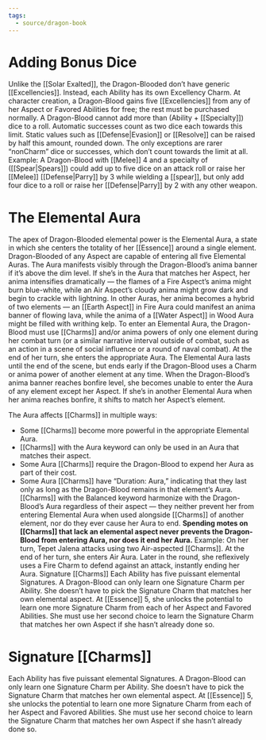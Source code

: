 ```yaml
---
tags:
  - source/dragon-book
---
```

# Adding Bonus Dice
Unlike the [[Solar Exalted]], the Dragon-Blooded don’t have generic [[Excellencies]]. Instead, each Ability has its own Excellency Charm. At character creation, a Dragon-Blood gains five [[Excellencies]] from any of her Aspect or Favored Abilities for free; the rest must be purchased normally. A Dragon-Blood cannot add more than (Ability + [[Specialty]]) dice to a roll. Automatic successes count as two dice each towards this limit. Static values such as [[Defense|Evasion]] or [[Resolve]] can be raised by half this amount, rounded down. The only exceptions are rarer “nonCharm” dice or successes, which don’t count towards the limit at all. Example: A Dragon-Blood with [[Melee]] 4 and a specialty of ([[Spear|Spears]]) could add up to five dice on an attack roll or raise her [[Melee]] [[Defense|Parry]] by 3 while wielding a [[spear]], but only add four dice to a roll or raise her [[Defense|Parry]] by 2 with any other weapon. 

# The Elemental Aura
The apex of Dragon-Blooded elemental power is the Elemental Aura, a state in which she centers the totality of her [[Essence]] around a single element. Dragon-Blooded of any Aspect are capable of entering all five Elemental Auras. The Aura manifests visibly through the Dragon-Blood’s anima banner if it’s above the dim level. If she’s in the Aura that matches her Aspect, her anima intensifies dramatically — the flames of a Fire Aspect’s anima might burn blue-white, while an Air Aspect’s cloudy anima might grow dark and begin to crackle with lightning. In other Auras, her anima becomes a hybrid of two elements — an [[Earth Aspect]] in Fire Aura could manifest an anima banner of flowing lava, while the anima of a [[Water Aspect]] in Wood Aura might be filled with writhing kelp. To enter an Elemental Aura, the Dragon-Blood must use [[Charms]] and/or anima powers of only one element during her combat turn (or a similar narrative interval outside of combat, such as an action in a scene of social influence or a round of naval combat). At the end of her turn, she enters the appropriate Aura. The Elemental Aura lasts until the end of the scene, but ends early if the Dragon-Blood uses a Charm or anima power of another element at any time. When the Dragon-Blood’s anima banner reaches bonfire level, she becomes unable to enter the Aura of any element except her Aspect. If she’s in another Elemental Aura when her anima reaches bonfire, it shifts to match her Aspect’s element. 

The Aura affects [[Charms]] in multiple ways: 
- Some [[Charms]] become more powerful in the appropriate Elemental Aura. 
- [[Charms]] with the Aura keyword can only be used in an Aura that matches their aspect. 
- Some Aura [[Charms]] require the Dragon-Blood to expend her Aura as part of their cost. 
- Some Aura [[Charms]] have “Duration: Aura,” indicating that they last only as long as the Dragon-Blood remains in that element’s Aura. 
[[Charms]] with the Balanced keyword harmonize with the Dragon-Blood’s Aura regardless of their aspect — they neither prevent her from entering Elemental Aura when used alongside [[Charms]] of another element, nor do they ever cause her Aura to end. **Spending motes on [[Charms]] that lack an elemental aspect never prevents the Dragon-Blood from entering Aura, nor does it end her Aura.** Example: On her turn, Tepet Jalena attacks using two Air-aspected [[Charms]]. At the end of her turn, she enters Air Aura. Later in the round, she reflexively uses a Fire Charm to defend against an attack, instantly ending her Aura. Signature [[Charms]] Each Ability has five puissant elemental Signatures. A Dragon-Blood can only learn one Signature Charm per Ability. She doesn’t have to pick the Signature Charm that matches her own elemental aspect. At [[Essence]] 5, she unlocks the potential to learn one more Signature Charm from each of her Aspect and Favored Abilities. She must use her second choice to learn the Signature Charm that matches her own Aspect if she hasn’t already done so.

# Signature [[Charms]]
Each Ability has five puissant elemental Signatures. A Dragon-Blood can only learn one Signature Charm per Ability. She doesn’t have to pick the Signature Charm that matches her own elemental aspect. At [[Essence]] 5, she unlocks the potential to learn one more Signature Charm from each of her Aspect and Favored Abilities. She must use her second choice to learn the Signature Charm that matches her own Aspect if she hasn’t already done so.